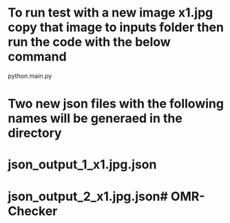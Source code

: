 # To run test with a new image x1.jpg copy that image to inputs folder then run the code with the below command
python main.py 

# Two new json files with the following names will be generaed in the directory
# json_output_1_x1.jpg.json
# json_output_2_x1.jpg.json# OMR-Checker
